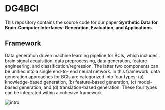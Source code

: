# DG4BCI
This repository contains the source code for our paper **Synthetic Data for Brain-Computer Interfaces: Generation, Evaluation, and Applications**.

## Framework
Data generation driven machine learning pipeline for BCIs, which includes brain signal acquisition, data preprocessing, data generation, feature engineering, and classification/regression. The latter two components can be unified into a single end-to- end neural network. In this framework, data generation approaches for BCIs are categorized into four types: (a) knowledge-based generation, (b) feature-based generation, (c) model-based generation, and (d) translation-based generation. These four types can be integrated within a cohesive framework.

![intro](https://github.com/user-attachments/assets/71012ef4-70fe-404c-82cc-65bfdcaaa13a)
